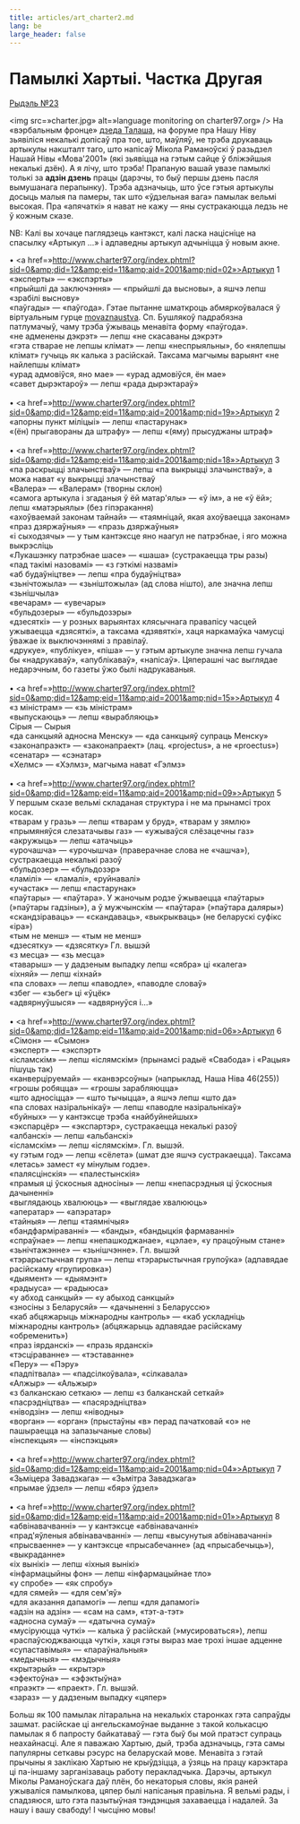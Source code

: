 ```yaml
---
title: articles/art_charter2.md 
lang: be
large_header: false
---
```



<h1 id=»памылкі-хартыі.-частка-другая»>Памылкі Хартыі. Частка Другая</h1>

<a href=»mailto:rydel23@yahoo.com»>Рыдэль №23</a>


<img src=»charter.jpg» alt=»language monitoring on charter97.org» /> На «вэрбальным фронце» <a href=»http://dt.home.by/»>дзеда Талаша</a>, на форуме пра Нашу Ніву зьявіліся некалькі допісаў пра тое, што, маўляў, не  трэба друкаваць артыкулы накшталт таго, што напісаў Мікола Раманоўскі ў разьдзел Нашай Нівы «Мова'2001» (які зьявіцца на гэтым сайце ў бліжэйшыя некалькі дзён). А я лічу, што трэба! Прапаную вашай увазе памылкі толькі за <strong>адзін дзень</strong> працы (дарэчы, то быў першы дзень пасля вымушанага перапынку). Трэба адзначыць, што ўсе гэтыя артыкулы досыць малыя па памеры, так што «ўдзельная вага» памылак вельмі высокая. Пра «апячаткі» я нават не кажу — яны сустракаюцца ледзь не  ў кожным сказе.


NB: Калі вы хочаце паглядзець кантэкст, калі ласка націсніце на спасылку «Артыкул ...» і адпаведны артыкул адчыніцца ў новым акне.


• <a href=»http://www.charter97.org/index.phtml?sid=0&amp;did=12&amp;eid=11&amp;aid=2001&amp;nid=02»>Артыкул 1</a><br />
«эксперты» — «экспэрты»<br />
«прыйшлі да заключэння» — «прыйшлі да высновы», а яшчэ лепш «зрабілі выснову»<br />
«паўгады» — «паўгода». Гэтае пытанне шматкроць абмяркоўвалася ў віртуальным гурце <a href=»http://groups.yahoo.com/list/movaznaustva/»>movaznaustva</a>. Сп. Бушлякоў падрабязна патлумачыў, чаму трэба ўжываць менавіта форму «паўгода».<br />
«не адменены дэкрэт» — лепш «не скасаваны дэкрэт»<br />
«гэта стварае не лепшы клімат» — лепш «неспрыяльны», бо «нялепшы клімат» гучыць як калька з расійскай. Таксама магчымы варыянт «не найлепшы клімат»<br />
«урад адмовіўся, яно мае» — «урад адмовіўся, ён мае»<br />
«савет дырэктароў» — лепш «рада дырэктараў»<br />
<br />
• <a href=»http://www.charter97.org/index.phtml?sid=0&amp;did=12&amp;eid=11&amp;aid=2001&amp;nid=19»>Артыкул 2</a><br />
«апорны пункт міліцыі» — лепш «пастарунак»<br />
«(ён) прыгавораны да штрафу» — лепш «(яму) прысуджаны штраф»<br />
<br />
• <a href=»http://www.charter97.org/index.phtml?sid=0&amp;did=12&amp;eid=11&amp;aid=2001&amp;nid=18»>Артыкул 3</a><br />
«па раскрыцці злачынстваў» — лепш «па выкрыцці злачынстваў», а можа нават «у выкрыцці злачынстваў<br />
«Валера» — «Валерам» (творны склон)<br />
«самога артыкула і згаданыя ў ёй матар'ялы» — «ў ім», а не «ў ёй»; лепш «матэрыялы» (без гіпэракання)<br />
«ахоўваемай законам тайнай» — «таямніцай, якая ахоўваецца законам»<br />
«праз дзяржаўныя» — «празь дзяржаўныя»<br />
«і сыходзячы» — у тым кантэксце яно наагул не патрэбнае, і яго можна выкрэсліць<br />
«Лукашэнку патрэбнае шасе» — «шаша» (сустракаецца тры разы)<br />
«пад такімі назовамі» — «з гэткімі назвамі»<br />
«аб будаўніцтве» — лепш «пра будаўніцтва»<br />
«зьнічтожыла» — «зьніштожыла» (ад слова нішто), але значна лепш «зьнішчыла»<br />
«вечарам» — «увечары»<br />
«бульдозеры» — «бульдозэры»<br />
«дзесяткі» — у розных варыянтах клясычнага правапісу часцей ужываецца «дзясяткі», а таксама «дзявяткі», хаця наркамаўка чамусці ўважае іх выключэннямі з правілаў.<br />
«друкуе», «публікуе», «піша» — у гэтым артыкуле значна лепш гучала бы «надрукаваў», «апублікаваў», «напісаў». Цяперашні час выглядае недарэчным, бо газеты ўжо былі надрукаваныя.<br />
<br />
• <a href=»http://www.charter97.org/index.phtml?sid=0&amp;did=12&amp;eid=11&amp;aid=2001&amp;nid=15»>Артыкул 4</a><br />
«з міністрам» — «зь міністрам»<br />
«выпускаюць» — лепш «вырабляюць»<br />
Сірыя — Сырыя<br />
«да санкцыяй адносна Менску» — «да санкцыяў супраць Менску»<br />
«законапраэкт» — «законапраект» (лац. «projectus», а не «proectus»)<br />
«сенатар» — «сэнатар»<br />
«Хелмс» — «Хэлмз», магчыма нават «Гэлмз»<br />
<br />
• <a href=»http://www.charter97.org/index.phtml?sid=0&amp;did=12&amp;eid=11&amp;aid=2001&amp;nid=09»>Артыкул 5</a><br />
У першым сказе вельмі складаная структура і не ма прынамсі трох косак.<br />
«тварам у гразь» — лепш «тварам у бруд», «тварам у зямлю»<br />
«прымяняўся слезатачывы газ» — «ужываўся слёзацечны газ»<br />
«акружыць» — лепш «атачыць»<br />
«урочашча» — «урочышча» (праверачнае слова не «чашча»), сустракаецца некалькі разоў<br />
«бульдозер» — «бульдозэр»<br />
«ламілі» — «ламалі», «руйнавалі»<br />
«участак» — лепш «пастарунак»<br />
«паўтары» — «паўтара». У жаночым родзе ўжываецца «паўтары» (»паўтары гадзіны»), а ў мужчынскім — «паўтара» (»паўтара даляры»)<br />
«скандзіраваць» — «скандаваць», «выкрыкваць» (не беларускі суфікс «іра»)<br />
«тым не менш» — «тым не  менш»<br />
«дзесятку» — «дзясятку» Гл. вышэй<br />
«з месца» — «зь месца»<br />
«таварыш» — у дадзеным выпадку лепш «сябра» ці «калега»<br />
«іхняй» — лепш «іхнай»<br />
«па словах» — лепш «паводле», «паводле словаў»<br />
«збег — «зьбег» ці «ўцёк»<br />
«адвярнуўшыся» — «адвярнуўся і...»<br />
<br />
• <a href=»http://www.charter97.org/index.phtml?sid=0&amp;did=12&amp;eid=11&amp;aid=2001&amp;nid=06»>Артыкул 6</a><br />
«Сімон» — «Сымон»<br />
«эксперт» — «экспэрт»<br />
«ісламскім» — лепш «іслямскім» (прынамсі радыё «Свабода» і «Рацыя» пішуць так)<br />
«канверціруемай» — «канвэрсоўны» (напрыклад, Наша Ніва 46(255))<br />
«грошы робяцца» — «грошы зарабляюцца»<br />
«што адносіцца» — «што тычыцца», а яшчэ лепш «што да»<br />
«па словах назіральнікаў» — лепш «паводле назіральнікаў»<br />
«буйных» — у кантэксце трэба «найбуйнейшых»<br />
«экспарцёр» — «экспартэр», сустракаецца некалькі разоў<br />
«албанскі» — лепш «альбанскі»<br />
«ісламскім» — лепш «іслямскім». Гл. вышэй.<br />
«у гэтым год» — лепш «сёлета» (шмат дзе яшчэ сустракаецца). Таксама «летась» замест «у мінулым годзе».<br />
«палясцінскія» — «палестынскія»<br />
«прамыя ці ўскосныя адносіны» — лепш «непасрэдныя ці ўскосныя дачыненні»<br />
«выглядаюць хвалююць» — «выглядае хвалююць»<br />
«аператар» — «апэратар»<br />
«тайныя» — лепш «таямнічыя»<br />
«бандфарміраванні» — «банды», «бандыцкія фармаванні»<br />
«спраўнае» — лепш «непашкоджанае», «цэлае», «у працоўным стане»<br />
«зьнічтажэнне» — «зьнішчэнне». Гл. вышэй<br />
«тэрарыстычная група» — лепш «тэрарыстычная групоўка» (адпавядае расійскаму «групировка»)<br />
«дыямент» — «дыямэнт»<br />
«радыуса» — «радыюса»<br />
«у абход санкцый» — «у абыход санкцый»<br />
«зносіны з Беларусяй» — «дачыненні з Беларуссю»<br />
«каб абцяжарыць міжнародны кантроль» — «каб ускладніць міжнародны кантроль» (абцяжарыць адпавядае расійскаму «обременить»)<br />
«праз іярданскі» — «празь ярданскі»<br />
«тэсціраванне» — «тэставанне»<br />
«Перу» — «Пэру»<br />
«падпітвала» — «падсілкоўвала», «сілкавала»<br />
«Алжыр» — «Альжыр»<br />
«з балканскаю сеткаю» — лепш «з балканскай сеткай»<br />
«пасрэдніцтва» — «пасярэдніцтва»<br />
«ніводзін» — лепш «ніводны»<br />
«ворган» — «орган» (прыстаўны «в» перад пачатковай «о» не пашыраецца на запазычаные словы)<br />
«інспекцыя» — «інспэкцыя»<br />
<br />
• <a href=»http://www.charter97.org/index.phtml?sid=0&amp;did=12&amp;eid=11&amp;aid=2001&amp;nid=04»>Артыкул 7</a><br />
«Зьміцера Завадзкага» — «Зьмітра Завадзкага»<br />
«прымае ўдзел» — лепш «бярэ ўдзел»<br />
<br />
• <a href=»http://www.charter97.org/index.phtml?sid=0&amp;did=12&amp;eid=11&amp;aid=2001&amp;nid=01»>Артыкул 8</a><br />
«абвінавачванні» — у кантэксце «абвінавачанні»<br />
«прад'яўленыя абвінавачванні» — лепш «высунутыя абвінавачанні»<br />
«прысваенне» — у кантэксце «прысабечанне» (ад «прысабечыць»), «выкраданне»<br />
«іх вынікі» — лепш «іхныя вынікі»<br />
«інфармацыйны фон» — лепш «інфармацыйнае тло»<br />
«у спробе» — «як спробу»<br />
«для сямей» — «для сем'яў»<br />
«для аказання дапамогі» — лепш «для дапамогі»<br />
«адзін на адзін» — «сам на сам», «тэт-а-тэт»<br />
«адносна сумаў» — «датычна сумаў»<br />
«мусіруюцца чуткі» — калька ў расійскай (»мусироваться»), лепш «распаўсюджваюцца чуткі», хаця гэты выраз мае трохі іншае адценне<br />
«супаставімыя» — «параўнальныя»<br />
«медычныя» — «мэдычныя»<br />
«крытэрый» — «крытэр»<br />
«эфектоўна» — «эфэктыўна»<br />
«праэкт» — «праект». Гл. вышэй.<br />
«зараз» — у дадзеным выпадку «цяпер»<br />



Больш як 100 памылак літаральна на некалькіх старонках гэта сапраўды зашмат. расійскае ці ангельскамоўнае выданне з такой колькасцю памылак я б папросту байкатаваў — гэта быў бы мой пратэст супраць неахайнасці. Але я паважаю Хартыю, дый, трэба адзначыць, гэта самы папулярны сеткавы рэсурс на беларускай мове. Менавіта з гэтай прычыны я заклікаю Хартыю не крыўдзіцца, а ўзяць на працу карэктара ці па-іншаму зарганізаваць работу перакладчыка. Дарэчы, артыкул Міколы Раманоўскага даў плён, бо некаторыя словы, якія раней ужываліся памылкова, цяпер былі напісаныя правільна. Я вельмі рады, і спадзяюся, што гэта пазытыўная тэндэнцыя захаваецца і надалей. За нашу і вашу свабоду! І чысціню мовы!


